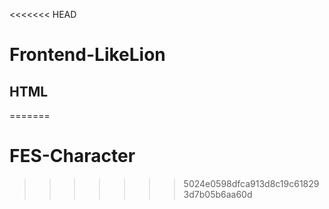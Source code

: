 <<<<<<< HEAD
# Frontend-LikeLion

## HTML

<!-- ### 문서에 따른 밸로그 정리글 -->
=======
# FES-Character
>>>>>>> 5024e0598dfca913d8c19c618293d7b05b6aa60d
